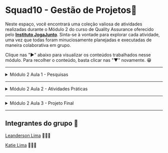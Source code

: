 # Squad10 - Gestão de Projetos🚀

Neste espaço, você encontrará uma coleção valiosa de atividades realizadas durante o Módulo 2 do curso de Quality Assurance oferecido pelo [**Instituto JogaJunto**](https://www.jogajuntoinstituto.org/). Sinta-se à vontade para explorar cada atividade, uma vez que todas foram minuciosamente planejadas e executadas de maneira colaborativa em grupo.


Clique nas "►" abaixo para visualizar os conteúdos trabalhados nesse módulo. Para recolher o conteúdo, basta clicar nas "▼" novamente.  😁

___
<details>
<summary> Módulo 2 Aula 1 - Pesquisas</summary>

___

<details>
<summary>🚀 Desvendando os Benefícios da Gestão de Projetos 🌟</summary>
<br>
O propósito dessa atividade era pesquisar os benefícios de uma boa gestão de projetos e dentre estes mesmos benefícios escolher apenas dois e juntificar o motivo dessa escolha. 

## Benefícios Destacados 🌈

📆 **Entrega no Prazo e Orçamento:** Garante prazos realistas, alocação eficiente de recursos e monitoramento contínuo. Minimiza atrasos e estouros no orçamento, garantindo entregas dentro das limitações de tempo e custo.

🎯 **Alinhamento com Objetivos Estratégicos:** Garante que os projetos estejam em sintonia com a visão estratégica da organização. Evita alocação de recursos em iniciativas que não contribuem para os objetivos maiores da empresa.

🔍 **Melhoria na Tomada de Decisões:** Fornece informações atualizadas, permitindo decisões informadas e oportunas. Antecipa problemas e permite a implementação de medidas corretivas antes que se tornem obstáculos significativos.

📊 **Alocação Eficiente de Recursos:** Permite otimizar recursos como tempo, dinheiro, mão de obra e materiais. Evita desperdícios e subutilização, maximizando a produtividade global.

📢 **Comunicação Aprimorada:** Facilita a comunicação entre equipes, partes interessadas e tomadores de decisão. Reduz mal-entendidos, conflitos e lacunas de informação, melhorando a colaboração e a coesão.

⚠️ **Identificação e Mitigação de Riscos:** Inclui a identificação proativa de riscos potenciais. Isso possibilita a adoção de medidas para minimizar riscos ou criar planos de contingência, reduzindo os impactos negativos.

🏆 **Maior Qualidade do Resultado Final:** Através de planejamento adequado e controle de qualidade, assegura que o resultado final atenda aos padrões requeridos e às expectativas dos stakeholders.

🔄 **Melhoria na Gestão de Mudanças:** Ajuda a facilitar transições suaves durante mudanças. Minimiza resistências e interrupções nos processos organizacionais.

⚙️ **Melhoria na Eficiência Operacional:** Otimiza os processos envolvidos no projeto, contribuindo para uma eficiência operacional geral mais elevada da organização.

🧠 **Aprendizado e Melhoria Contínua:** Após a conclusão do projeto, permite uma análise retrospectiva para identificar pontos fortes e fracos. Isso possibilita aprendizado e aprimoramento contínuo dos processos de gestão de projetos.

## Destaques: Benefícios Significativos 🌟🌟

Dois benefícios que se destacam como os mais importantes são:

📆 **Entrega no Prazo e Orçamento:** Crucial para evitar consequências financeiras negativas, insatisfação dos stakeholders e preservação da credibilidade da organização.

🎯 **Alinhamento com Objetivos Estratégicos:** Fundamenta-se na alocação inteligente de recursos para projetos que genuinamente impulsionam o valor da organização e sua visão de longo prazo.

Essas escolhas são baseadas na importância de cumprir prazos e orçamentos, bem como na necessidade de garantir que os esforços estejam alinhados com a direção estratégica para máximo impacto positivo. 👥

</details>

___

<details>
<summary>🚀 Desvendando as Metodologias Ágeis 🌟</summary>
<br>
O propósito dessa atividade era pesquisar os tipos de metodologias ágeis e dentre estas mesmas metodologias escolher apenas dois e juntificar o motivo dessa escolha.

## Metodologias Ágeis e Suas Descrições

1. **Scrum:** Scrum é uma metodologia ágil que divide o processo de desenvolvimento em iterações chamadas de "sprints" 🏃‍♂️. Cada sprint tem uma duração fixa e resulta em um incremento funcional do software. A equipe se reúne regularmente para revisar o progresso e planejar o próximo sprint.

2. **Kanban:** Kanban é mais um método visual de gestão do trabalho do que uma metodologia estrita 📋. Ele usa quadros para representar tarefas e seus estados, permitindo que a equipe visualize o fluxo de trabalho e limite o trabalho em progresso para melhorar a eficiência.

3. **Extreme Programming (XP):** XP enfatiza a qualidade do código e a colaboração contínua 🚀. Ele envolve práticas como desenvolvimento orientado a testes (TDD), integração contínua e releases frequentes para entregar valor mais rapidamente.

4. **Lean Development:** Baseado no Lean Manufacturing, essa abordagem visa eliminar desperdícios e focar na entrega de valor ao cliente ♻️. Ele enfatiza a eficiência do fluxo de trabalho e a melhoria contínua.

5. **Crystal:** Crystal é adaptável às necessidades e características da equipe e do projeto 💎. Ele possui diferentes "cores" que podem ser escolhidas com base na criticidade do projeto, riscos e tamanho da equipe.

6. **Dynamic Systems Development Method (DSDM):** DSDM combina princípios de gerenciamento de projetos ágeis com metodologias iterativas e incrementais, focando na entrega pontual e no alinhamento com os objetivos de negócios 🔄.

7. **Feature-Driven Development (FDD):** FDD se concentra na entrega de recursos (features) funcionais de forma incremental 🎯. Ele divide o processo de desenvolvimento em etapas específicas, como modelagem de domínio, design de features e construção.

## Melhores Metodologias para Desenvolvimento de Software

Dentre as metodologias citadas, conforme solicitado na atividade, o grupo considerou essas duas metodolodias mais eficientes no caso do desenvolvimento de um software.

1. **Scrum:** Scrum é uma das metodologias ágeis mais amplamente adotadas e é bem adequada para projetos de desenvolvimento de software, incluindo aplicativos mobile e web 📱🌐. Sua estrutura de sprints, reuniões regulares e foco na entrega de incrementos funcionais se alinham bem com o ritmo e as necessidades de desenvolvimento de software moderno.

2. **Extreme Programming (XP):** XP é uma excelente escolha quando a qualidade do código e a colaboração são fundamentais 💻🤝. Isso é particularmente relevante para aplicativos mobile e web, onde a experiência do usuário e a funcionalidade são cruciais. Práticas como desenvolvimento orientado a testes (TDD) e integração contínua podem ajudar a manter a qualidade e a agilidade durante todo o ciclo de desenvolvimento.

Ambas as metodologias oferecem estruturas sólidas e práticas específicas para lidar com os desafios do desenvolvimento de software, ao mesmo tempo que enfatizam a entrega de valor e a adaptabilidade. A escolha entre elas dependerá das preferências da equipe, da natureza do projeto e das necessidades do cliente. 🤔🚀

## Bônus: Lean Six Sigma

O Lean Six Sigma é uma abordagem que combina os princípios do Lean Manufacturing e a metodologia Six Sigma. Ela visa melhorar a eficiência, eliminar defeitos e otimizar processos. Enquanto o Lean se concentra na redução de desperdícios, o Six Sigma visa reduzir variações e garantir qualidade. É amplamente utilizado em diversos setores para alcançar a excelência operacional e aprimorar a entrega de produtos e serviços.

</details>

</details>

___

<details>
<summary>Módulo 2 Aula 2 - Atividades Práticas </summary>

___


<details>
<summary>Quebra-Cabeça</summary>



Essa atividade consistiu em montar um quebra-cabeça referente a organização coreta de como aplicar metodologia ágil em um projeto. Portanto recebemos o quebra cabeça da seguinte forma: 

![Quebra cabeça](QC.jpg)

Cada integrante do grupo montou o quebra cabeça à sua maneira e obtemos os seguintes resultados:

    Katie Lima:
![Quebra cabeça](qcKatie.jpeg)

    Leanderson Lima:
![Quebra cabeça](qcLeanderson.jpeg)

</details>

___

<details>
<summary>LovePet / Bitrix</summary>

<br>

Essa atividade consistiu em exercitar os conceitos a respeito de projetos e metodologias usando a ferramenta Bitrix, conforme orientado na plataforma do Instituto JogaJunto criamos a LovePet.

## O Projeto LovePet 🐶🐱

Nos lançamos em uma jornada emocionante para dar vida ao aplicativo LovePet. 📱 Cada etapa do processo foi cuidadosamente estruturada, unindo pensamento estratégico com inovação. Esse projeto não apenas solidificou nossa compreensão das metodologias ágeis, mas também demonstrou nossa capacidade de contribuir efetivamente em um contexto de desenvolvimento prático e aplicado.

## Aventura Ágil do LovePet - Backlog e Sprints 🛤️🏃‍♀️

## Sprint 1 - Primeiros Passos 🐾🌊


**Backlog:**

| Descrição | Aplicação no Bitrix |
|----------|----------|
| - Desenvolver a funcionalidade de registro de usuário 📝 |  ![](BitrixSprint1_1.jpg)  |
| - Criar a funcionalidade de registro do cuidador 🐕‍🦺 | ![](BitrixSprint1_2.jpg)  |
| - Observações sobre a tarefa 🧐 | ![](BitrixSprint1_Coments.jpg)  |


**Atividades:**
- Projetar uma interface amigável de registro de usuário, capturando detalhes essenciais como nome, e-mail e senha.
- Dar vida à funcionalidade de armazenamento dos dados do usuário no banco de dados 🗄️.
- Criar um formulário de registro envolvente para os cuidadores, com campos para informações pessoais e detalhes sobre o cuidado com os animais.
- Arquitetar a lógica para o armazenamento eficiente das informações dos cuidadores.

## Sprint 2 - Avaliações e Comentários 🌟📝

**Backlog:**


| Descrição | Aplicação no Bitrix |
|----------|----------|
| - Implementar um sistema de avaliação 📝 |  ![](BitrixSprint2_1.jpg)  |
| - Observações sobre a tarefa 🧐 | ![](BitrixSprint2_Coments.jpg) |




**Atividades:**
- Introduzir um sistema de avaliação intuitivo que permite aos usuários compartilharem suas opiniões após os serviços prestados.
- Criar uma interface de avaliação envolvente, incluindo uma escala de classificação e espaço para comentários.
- Integrar perfeitamente o sistema de avaliação aos perfis dos cuidadores e às contas dos usuários.

## Sprint 3 - Busca Pela Excelência 🐕‍🦺🔍

**Backlog:**


| Descrição | Aplicação no Bitrix |
|----------|----------|
|- Encontrar um cuidador ideal 🕵️‍♀️ |  ![](BitrixSprint3_1.jpg)  |
|- Analisar avaliações e comentários 🤔 | ![](BitrixSprint3_2.jpg) |
|- Fechar negócio com o cuidador mais bem avaliado 📆 | ![](BitrixSprint3_3.jpg) |
|- Observações sobre a tarefa 🧐 | ![](BitrixSprint3_Coments.jpg) |


**Atividades:**
- Desenvolver uma interface de busca elegante para os cuidadores, permitindo aos usuários filtrarem por localização, tipo de animal e serviços oferecidos.
- Exibir médias de avaliações dos cuidadores e comentários deixados por outros usuários 📊.
- Dar vida a um mecanismo de contratação, permitindo que os usuários escolham o cuidador desejado e agendem os serviços 🗓️.
- Configurar um sistema de confirmação e notificações para manter os usuários atualizados sobre suas reservas 📲.

## Notas Adicionais 📌

| Descrição | Aplicação no Bitrix |
|----------|----------|
|- Cada sprint conclui com testes minuciosos de usabilidade e correção de eventuais bugs 🐞, criamos então uma tarefa exclusiva para realização de testes unitários. |  ![](Bitrix_testesUnitarios.jpg)  |
|- Ficamos atentos a possíveis aprimoramentos de segurança, como verificações de antecedentes para os cuidadores 🔐, criamos então uma tarefa exclusiva para verificação de um requisito específico de segurança. |  ![](Bitrix_Seguranca.jpg)  |
|- Comprometemo-nos a manter uma interface de aplicativo intuitiva e amigável, cativando e retendo nossos usuários! 💖  | ![](Bitrix_testesFuncionais.jpg)  |
|- Nosso plano foi fazer um projeto dinâmico, sujeita a ajustes com base nas necessidades do projeto. Para facilicar a organização e realização das tarefas utilizamos o quadro Kanban disponível na plataforma. | ![BitrixKanban](BitrixKanban.jpg) |

O resultado foi a realização de todas as tarefas:

![BitrixKanban](BitrixKanbanConcluido.jpg)

</details>

</details>

___


<details>
<summary>Módulo 2 Aula 3 - Projeto Final</summary>
<br>



![projetoFinal](projeto-final-M2.pdf)

</details>

___

## Integrantes do grupo 📌

[Leanderson Lima](https://www.linkedin.com/in/leanderson-dias-de-lima/) 👨🏾‍💻

[Katie Lima](https://www.linkedin.com/in/katie-lima1/) 👩🏻‍💻



